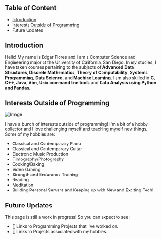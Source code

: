 ## Table of Content

- [Introduction](#introduction)
- [Interests Outside of Programming](#interests-outside-of-programming)
- [Future Updates](#future-updates)

## Introduction

Hello! My name is Edgar Flores and I am a Computer Science and Engineering major at the University of California, San Diego. In my studies, I have taken courses pertaining to the subjects of **Advanced Data Structures**, **Discrete Mathematics**, **Theory of Computability**, **Systems Programming**, **Data Science**, and **Machine Learning**. I am also skilled in **C**, **C++**, **Java**, **Vim**, **Unix command line tools** and **Data Analysis using Python and Pandas**.     

## Interests Outside of Programming
![Image](https://takelessons.com/blog/wp-content/uploads/2014/08/15-piano-quotes.jpg)

I have a bunch of interests outside of programming! I'm a bit of a hobby collector and I love challenging myself and teaching myself new things. Some of my hobbies are:

- Classical and Contemporary Piano
- Classical and Contemporary Guitar
- Electronic Music Production
- Filmography/Photography
- Cooking/Baking
- Video Gaming
- Strength and Endurance Training
- Reading
- Meditation
- Building Personal Servers and Keeping up with New and Exciting Tech! 

## Future Updates

This page is still a work in progress! So you can expect to see:

- [] Links to Programming Projects that I've worked on.
- [] Links to Projects associated with my hobbies.

